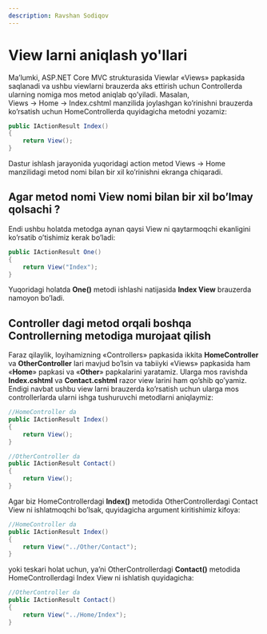 ```yaml
---
description: Ravshan Sodiqov
---
```

# View larni aniqlash yo'llari

Ma’lumki, ASP.NET Core MVC strukturasida Viewlar «Views» papkasida saqlanadi va ushbu viewlarni brauzerda aks ettirish uchun Controllerda ularning nomiga mos metod aniqlab qo’yiladi.  Masalan,  
Views → Home → Index.cshtml manzilida joylashgan ko’rinishni brauzerda ko’rsatish uchun HomeControllerda quyidagicha metodni yozamiz:
```csharp
public IActionResult Index()
{
    return View();
}
```
Dastur ishlash jarayonida yuqoridagi action metod Views → Home manzilidagi metod nomi bilan bir xil ko’rinishni ekranga chiqaradi.
 
## Agar metod nomi View nomi bilan bir xil bo’lmay qolsachi ?

Endi ushbu holatda metodga aynan qaysi View ni qaytarmoqchi ekanligini ko’rsatib o’tishimiz kerak bo’ladi:
```csharp
public IActionResult One()
{
    return View("Index");
}
```

Yuqoridagi holatda **One()** metodi ishlashi natijasida **Index View** brauzerda namoyon bo’ladi. 

## Controller dagi metod orqali boshqa Controllerning metodiga murojaat qilish

Faraz qilaylik, loyihamizning «Controllers» papkasida ikkita **HomeController** va **OtherController** lari mavjud bo’lsin va tabiiyki «Views» papkasida ham «**Home**» papkasi va «**Other**» papkalarini yaratamiz. Ularga mos ravishda **Index.cshtml** va **Contact.cshtml** razor view larini ham qo’shib qo’yamiz. Endigi navbat ushbu view larni brauzerda ko’rsatish uchun ularga mos controllerlarda ularni ishga tushuruvchi metodlarni aniqlaymiz:
```csharp
//HomeController da
public IActionResult Index()
{
    return View();
}

//OtherController da
public IActionResult Contact()
{
    return View();
}
```

 Agar biz HomeControllerdagi **Index()** metodida OtherControllerdagi Contact View ni ishlatmoqchi bo’lsak, quyidagicha argument kiritishimiz kifoya: 
```csharp
//HomeController da
public IActionResult Index()
{
    return View("../Other/Contact");
}
```
yoki teskari holat uchun, ya’ni OtherControllerdagi **Contact()** metodida HomeControllerdagi Index View ni ishlatish quyidagicha:
```csharp
//OtherController da
public IActionResult Contact()
{
    return View("../Home/Index");
}
```
